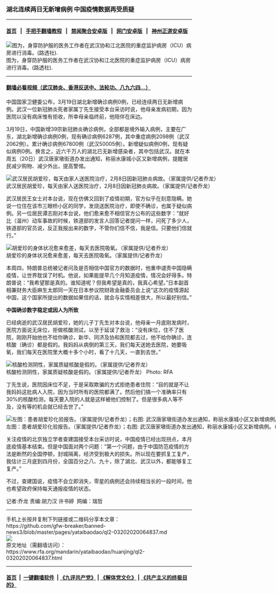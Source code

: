 ### 湖北连续两日无新增病例  中国疫情数据再受质疑
------------------------

#### [首页](https://github.com/gfw-breaker/banned-news3/blob/master/README.md) &nbsp;&nbsp;|&nbsp;&nbsp; [手把手翻墙教程](https://github.com/gfw-breaker/guides/wiki) &nbsp;&nbsp;|&nbsp;&nbsp; [禁闻聚合安卓版](https://github.com/gfw-breaker/bn-android) &nbsp;&nbsp;|&nbsp;&nbsp; [网门安卓版](https://github.com/oGate2/oGate) &nbsp;&nbsp;|&nbsp;&nbsp; [神州正道安卓版](https://github.com/SzzdOgate/update) 



<div id="headerimg">
 <img alt="图为，身穿防护服的医务工作者在武汉协和江北医院的重症监护病房（ICU）病房进行消毒。(路透社)." src="https://www.rfa.org/mandarin/yataibaodao/huanjing/ql2-03202020064837.html/2020-03-13T080142Z_2064526040_RC2WIF9ONSBV_RTRMADP_3_HEALTH-CORONAVIRUS-CHINA.jpg/@@images/0931f076-7a75-4720-bba6-8c6fc9e1ccb5.jpeg" title="图为，身穿防护服的医务工作者在武汉协和江北医院的重症监护病房（ICU）病房进行消毒。(路透社)."/>
 <div id="headerimgcontents">
  <div id="headerimgcaption">
   <span>
    图为，身穿防护服的医务工作者在武汉协和江北医院的重症监护病房（ICU）病房进行消毒。(路透社).
   </span>
   <!-- zoomattribute -->
  </div>
  <!-- headerimgcaption -->
 </div>
 <!-- headerimagecontents -->
</div>

<hr/>


#### [翻墙必看视频（武汉肺炎、香港反送中、法轮功、八九六四...）](https://github.com/gfw-breaker/banned-news3/blob/master/pages/link3.md)

<div id="storytext">
 <div>
  <div class="slot_header">
  </div>
 </div>
 <p>
  中国国家卫健委公布，3月19日湖北新增确诊病例0例，已经连续两日无新增病例。武汉一位新冠肺炎死者家属丁先生接受本台采访时说，他母亲发病初期，因为医院以没有病床惟有拒收，所幸母亲临终前，他陪伴在床边。
 </p>
 <p>
  3月19日，中国新增39宗新冠肺炎确诊病例，全部都是境外输入病例，主要在广东，湖北新增确诊病例0例，现有确诊病例6287例，其中重症病例2098例（武汉2062例）。累计确诊病例67800例（武汉50005例）。新增疑似病例0例，现有疑似病例0例。换言之，近六千万人的湖北已无新增感染者，其中包括武汉。就在本周五（20日）武汉唐家墩街道办发出通知，称丽水康城小区又新增病例，提醒居民减少购物、减少外出，提高警惕。
 </p>
 <p>
 </p>
 <p>
  <div class="image-inline captioned" style="width:1053px;">
   <div style="width:1053px;">
    <img alt="武汉居民胡爱珍，每天由家人送医院治疗，2月8日因新冠肺炎病故。（家属提供/记者乔龙）" src="https://www.rfa.org/mandarin/yataibaodao/huanjing/ql2-03202020064837.html/m0320-ql2p1.jpg" title="武汉居民胡爱珍，每天由家人送医院治疗，2月8日因新冠肺炎病故。（家属提供/记者乔龙）"/>
   </div>
   <div class="image-caption">
    <span style="width:1053px;">
     武汉居民胡爱珍，每天由家人送医院治疗，2月8日因新冠肺炎病故。（家属提供/记者乔龙）
    </span>
    <span class="copyright">
    </span>
   </div>
  </div>
 </p>
 <p>
 </p>
 <p>
  武汉居民王女士对本台说，现在仿佛又回到了疫情初期，官方似乎在刻意隐瞒。她说一位住在该市三眼桥小区的同学，发烧送医院治疗，即使不确诊，也属于疑似病例。另一位居民谭志刚对本台说，他们愈来愈不相信官方公布的这些数字：“就好比（温州）动车事故的时候，铁道部的发言人回答记者提问一样，问死了多少人，铁道部的官员说，反正我报出来的数字，不管你们信不信，我是信。只要他们信就行。”
 </p>
 <p>
 </p>
 <p>
  <div class="image-inline captioned" style="width:1054px;">
   <div style="width:1054px;">
    <img alt="胡爱珍的身体状况愈来愈差，每天去医院吸氧。（家属提供/记者乔龙）" src="https://www.rfa.org/mandarin/yataibaodao/huanjing/ql2-03202020064837.html/m0320-ql2p2.jpg" title="胡爱珍的身体状况愈来愈差，每天去医院吸氧。（家属提供/记者乔龙）"/>
   </div>
   <div class="image-caption">
    <span style="width:1054px;">
     胡爱珍的身体状况愈来愈差，每天去医院吸氧。（家属提供/记者乔龙）
    </span>
    <span class="copyright">
    </span>
   </div>
  </div>
 </p>
 <p>
  本周四，特朗普总统被记者问及是否相信中国官方的数据时，他重申谴责中国隐瞒疫情，让世界耽误了时机。他说，如果能提早几个月知道疫情，情况会好得多。特朗普说：“我希望那是真的。谁知道呢？但我希望是真的，我真心希望。”日本副首相兼财务大臣麻生太郎同一天在日本参议院财政金融委员会上说“这次的疫情源起中国，这个国家所提出的数据如果信的话，就会与实情相差很大，所以最好别信。”
 </p>
 <p>
  <b>
   中国确诊数字稳定或因人为所致
  </b>
 </p>
 <p>
  已经病逝的武汉居民胡爱珍，她的儿子丁先生对本台说，他母亲一月底刚发病时，医院方面说无床位，拒做核酸测试，以至于延误了救治：“没有床位，住不了医院，刚刚开始他也不给你确诊，新华、同济及协和医院都去过，他不给你确诊，连核酸（确诊）都是假的。我妈妈从病倒的第三天，我们每天送她去医院，她要吸氧，我们每天在医院里大概十多个小时，看了十几天，一直到去世。”
 </p>
 <p>
 </p>
 <p>
  <div class="image-inline captioned" style="width:1428px;">
   <div style="width:1428px;">
    <img alt="核酸检测阴性，家属质疑核酸是假的。（家属提供/记者乔龙）" src="https://www.rfa.org/mandarin/yataibaodao/huanjing/ql2-03202020064837.html/m0320-ql2p3.jpg" title="核酸检测阴性，家属质疑核酸是假的。（家属提供/记者乔龙）"/>
   </div>
   <div class="image-caption">
    <span style="width:1428px;">
     核酸检测阴性，家属质疑核酸是假的。（家属提供/记者乔龙）
    </span>
    <span class="copyright">
     Photo: RFA
    </span>
   </div>
  </div>
 </p>
 <p>
  丁先生说，医院因床位不足，于是采取欺骗的方式拒绝患者住院：“目的就是不让我妈妈这批病人入院，因为当时所有的医院都满了。然后他们搞一个准确率只有30%的核酸检测，每天要入院的人就是这样被他们控制了。但是很多病人等不及，没有等的机会就已经去世了。”
 </p>
 <p>
 </p>
 <p>
  <div class="image-inline captioned" style="width:1500px;">
   <div style="width:1500px;">
    <img alt="左图：患者胡爱珍化验报告。（家属提供/记者乔龙）；右图: 武汉唐家墩街道办发出通知，称丽水康城小区又新增病例。（志愿者提供/记者乔龙） " src="https://www.rfa.org/mandarin/yataibaodao/huanjing/ql2-03202020064837.html/m0320-ql2p4-5.jpg" title="左图：患者胡爱珍化验报告。（家属提供/记者乔龙）；右图: 武汉唐家墩街道办发出通知，称丽水康城小区又新增病例。（志愿者提供/记者乔龙） "/>
   </div>
   <div class="image-caption">
    <span style="width:1500px;">
     左图：患者胡爱珍化验报告。（家属提供/记者乔龙）；右图: 武汉唐家墩街道办发出通知，称丽水康城小区又新增病例。（志愿者提供/记者乔龙）
    </span>
    <span class="copyright">
    </span>
   </div>
  </div>
 </p>
 <p>
  关注疫情的北京独立学者查建国接受本台采访时说，中国疫情已经出现拐点，本月底疫情基本结束。但是中国面对两个问题：“第一个问题，由于中国防范疫情的方法是断然的全国停顿，封城隔离，经济受到极大的损失。所以现在要抓复工复产，我估计三月底到四月份，全国百分之八、九十，除了湖北、武汉以外，都能够复工复产。”
 </p>
 <p>
  不过，查建国说，疫情不会立即消失，零星的病例还会持续相当长的一段时间，他也希望政府保持每天通报疫情的状态。
 </p>
 <p>
 </p>
 <p>
  记者:乔龙 责编:胡力汉 许书婷  网编：瑞哲
 </p>
</div>

<hr/>
手机上长按并复制下列链接或二维码分享本文章：<br/>
https://github.com/gfw-breaker/banned-news3/blob/master/pages/yataibaodao/ql2-03202020064837.md <br/>
<a href='https://github.com/gfw-breaker/banned-news3/blob/master/pages/yataibaodao/ql2-03202020064837.md'><img src='https://github.com/gfw-breaker/banned-news3/blob/master/pages/yataibaodao/ql2-03202020064837.md.png'/></a> <br/>
原文地址（需翻墙访问）：https://www.rfa.org/mandarin/yataibaodao/huanjing/ql2-03202020064837.html


------------------------
#### [首页](https://github.com/gfw-breaker/banned-news3/blob/master/README.md) &nbsp;|&nbsp; [一键翻墙软件](https://github.com/gfw-breaker/nogfw/blob/master/README.md) &nbsp;| [《九评共产党》](https://github.com/gfw-breaker/9ping.md/blob/master/README.md#九评之一评共产党是什么) | [《解体党文化》](https://github.com/gfw-breaker/jtdwh.md/blob/master/README.md) | [《共产主义的终极目的》](https://github.com/gfw-breaker/gczydzjmd.md/blob/master/README.md)


<img src='http://gfw-breaker.win/banned-news3/pages/yataibaodao/ql2-03202020064837.md' width='0px' height='0px'/>